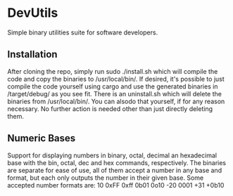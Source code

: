 # DevUtils

Simple binary utilities suite for software developers.

## Installation

After cloning the repo, simply run sudo ./install.sh which will compile the code and copy the binaries to /usr/local/bin/. If desired, it's possible to just compile the code yourself using cargo and use the generated binaries in /target/debug/ as you see fit.
There is an uninstall.sh which will delete the binaries from /usr/local/bin/. You can alsodo that yourself, if for any reason necessary. No further action is needed other than just directly deleting them.

## Numeric Bases

Support for displaying numbers in binary, octal, decimal an hexadecimal base with
the bin, octal, dec and hex commands, respectively.
The binaries are separate for ease of use, all of them accept a number in any base and format, but each only outputs the number in their given base.
Some accepted number formats are:
10
0xFF
0xff
0b01
0o10
-20
0001
+31
+0b10

